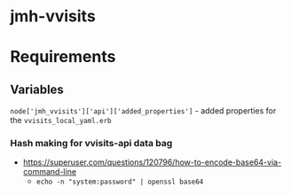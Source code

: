 # jmh-vvisits

# Requirements
## Variables
`node['jmh_vvisits']['api']['added_properties']` - added properties for the `vvisits_local_yaml.erb`


### Hash making for  vvisits-api data bag
- https://superuser.com/questions/120796/how-to-encode-base64-via-command-line
  - `echo -n "system:password" | openssl base64`